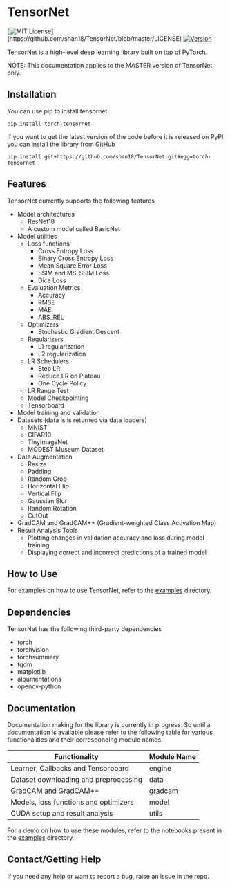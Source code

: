 # TensorNet

[![MIT License](https://img.shields.io/apm/l/atomic-design-ui.svg?)](https://github.com/shan18/TensorNet/blob/master/LICENSE)
[![Version](https://img.shields.io/badge/version-0.8-blue.svg)]()

TensorNet is a high-level deep learning library built on top of PyTorch.

NOTE: This documentation applies to the MASTER version of TensorNet only.

## Installation

You can use pip to install tensornet

```[bash]
pip install torch-tensornet
```

If you want to get the latest version of the code before it is released on PyPI you can install the library from GitHub

```[bash]
pip install git+https://github.com/shan18/TensorNet.git#egg=torch-tensornet
```

## Features

TensorNet currently supports the following features
- Model architectures
  - ResNet18
  - A custom model called BasicNet
- Model utilities
  - Loss functions
    - Cross Entropy Loss
    - Binary Cross Entropy Loss
    - Mean Square Error Loss
    - SSIM and MS-SSIM Loss
    - Dice Loss
  - Evaluation Metrics
    - Accuracy
    - RMSE
    - MAE
    - ABS_REL
  - Optimizers
    - Stochastic Gradient Descent
  - Regularizers
    - L1 regularization
    - L2 regularization
  - LR Schedulers
    - Step LR
    - Reduce LR on Plateau
    - One Cycle Policy
  - LR Range Test
  - Model Checkpointing
  - Tensorboard
- Model training and validation
- Datasets (data is is returned via data loaders)
  - MNIST
  - CIFAR10
  - TinyImageNet
  - MODEST Museum Dataset
- Data Augmentation
  - Resize
  - Padding
  - Random Crop
  - Horizontal Flip
  - Vertical Flip
  - Gaussian Blur
  - Random Rotation
  - CutOut
- GradCAM and GradCAM++ (Gradient-weighted Class Activation Map)
- Result Analysis Tools
  - Plotting changes in validation accuracy and loss during model training
  - Displaying correct and incorrect predictions of a trained model


## How to Use

For examples on how to use TensorNet, refer to the [examples](https://github.com/shan18/TensorNet/tree/master/examples) directory.

## Dependencies

TensorNet has the following third-party dependencies
- torch
- torchvision
- torchsummary
- tqdm
- matplotlib
- albumentations
- opencv-python

## Documentation

Documentation making for the library is currently in progress. So until a documentation is available please refer to the following table for various functionalities and their corresponding module names.

| Functionality  | Module Name |
| ------- | ----- |
| Learner, Callbacks and Tensorboard | engine |
| Dataset downloading and preprocessing | data |
| GradCAM and GradCAM++ | gradcam |
| Models, loss functions and optimizers | model |
| CUDA setup and result analysis | utils |

For a demo on how to use these modules, refer to the notebooks present in the [examples](https://github.com/shan18/TensorNet/tree/master/examples) directory.

## Contact/Getting Help

If you need any help or want to report a bug, raise an issue in the repo.
